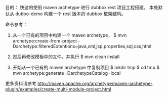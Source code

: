 目的：
快速的使用 maven archetype 进行 dubbox rest 项目工程搭建。
本处默认从 dubbo-demo 构建一个 rest 版本的 dubbox 框架结构。

命令参考：

1. 从一个已有的项目中构建一个 maven archetype，
$ mvn archetype:create-from-project -Darchetype.filteredExtentions=java,xml,jsp,properties,sql,css,html

2. 然后再修改模板中的文件，并执行
$ mvn clean install

3. 开始从一个已有的 maven archetype 中复制项目
$ mkdir tmp
$ cd tmp
$ mvn archetype:generate -DarchetypeCatalog=local

更多资料请参考
http://maven.apache.org/archetype/maven-archetype-plugin/examples/create-multi-module-project.html
